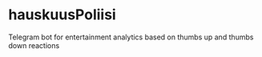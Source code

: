 # hauskuusPoliisi
Telegram bot for entertainment analytics based on thumbs up and thumbs down reactions
